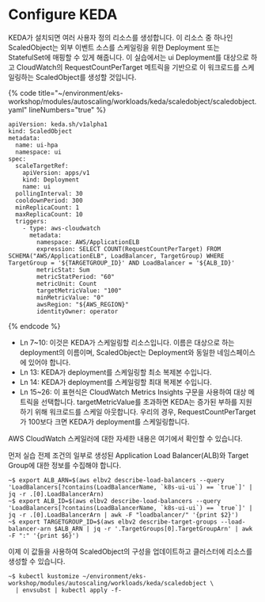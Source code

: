 # Configure KEDA

KEDA가 설치되면 여러 사용자 정의 리소스를 생성합니다. 이 리소스 중 하나인 ScaledObject는 외부 이벤트 소스를 스케일링을 위한 Deployment 또는 StatefulSet에 매핑할 수 있게 해줍니다. 이 실습에서는 ui Deployment를 대상으로 하고 CloudWatch의 RequestCountPerTarget 메트릭을 기반으로 이 워크로드를 스케일링하는 ScaledObject를 생성할 것입니다.

{% code title="~/environment/eks-workshop/modules/autoscaling/workloads/keda/scaledobject/scaledobject.yaml" lineNumbers="true" %}
```
apiVersion: keda.sh/v1alpha1
kind: ScaledObject
metadata:
  name: ui-hpa
  namespace: ui
spec:
  scaleTargetRef:
    apiVersion: apps/v1
    kind: Deployment
    name: ui
  pollingInterval: 30
  cooldownPeriod: 300
  minReplicaCount: 1
  maxReplicaCount: 10
  triggers:
    - type: aws-cloudwatch
      metadata:
        namespace: AWS/ApplicationELB
        expression: SELECT COUNT(RequestCountPerTarget) FROM SCHEMA("AWS/ApplicationELB", LoadBalancer, TargetGroup) WHERE TargetGroup = '${TARGETGROUP_ID}' AND LoadBalancer = '${ALB_ID}'
        metricStat: Sum
        metricStatPeriod: "60"
        metricUnit: Count
        targetMetricValue: "100"
        minMetricValue: "0"
        awsRegion: "${AWS_REGION}"
        identityOwner: operator
```
{% endcode %}



* Ln 7\~10: 이것은 KEDA가 스케일링할 리소스입니다. 이름은 대상으로 하는 deployment의 이름이며, ScaledObject는 Deployment와 동일한 네임스페이스에 있어야 합니다.
* Ln 13:  KEDA가 deployment를 스케일링할 최소 복제본 수입니다.
* Ln 14: KEDA가 deployment를 스케일링할 최대 복제본 수입니다.
* Ln 15\~26: 이 표현식은 CloudWatch Metrics Insights 구문을 사용하여 대상 메트릭을 선택합니다. targetMetricValue를 초과하면 KEDA는 증가된 부하를 지원하기 위해 워크로드를 스케일 아웃합니다. 우리의 경우, RequestCountPerTarget가 100보다 크면 KEDA가 deployment를 스케일링합니다.

AWS CloudWatch 스케일러에 대한 자세한 내용은 여기에서 확인할 수 있습니다.

먼저 실습 전제 조건의 일부로 생성된 Application Load Balancer(ALB)와 Target Group에 대한 정보를 수집해야 합니다.

```
~$ export ALB_ARN=$(aws elbv2 describe-load-balancers --query 'LoadBalancers[?contains(LoadBalancerName, `k8s-ui-ui`) == `true`]' | jq -r .[0].LoadBalancerArn)
~$ export ALB_ID=$(aws elbv2 describe-load-balancers --query 'LoadBalancers[?contains(LoadBalancerName, `k8s-ui-ui`) == `true`]' | jq -r .[0].LoadBalancerArn | awk -F "loadbalancer/" '{print $2}')
~$ export TARGETGROUP_ID=$(aws elbv2 describe-target-groups --load-balancer-arn $ALB_ARN | jq -r '.TargetGroups[0].TargetGroupArn' | awk -F ":" '{print $6}')
```

이제 이 값들을 사용하여 ScaledObject의 구성을 업데이트하고 클러스터에 리소스를 생성할 수 있습니다.

```
~$ kubectl kustomize ~/environment/eks-workshop/modules/autoscaling/workloads/keda/scaledobject \
  | envsubst | kubectl apply -f-
```


